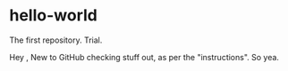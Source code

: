 # hello-world
The first repository. Trial.

Hey , 
     New to GitHub checking stuff out, as per the "instructions". So yea.
